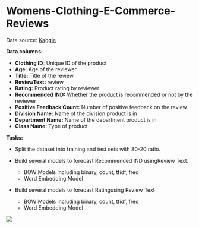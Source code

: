 # Womens-Clothing-E-Commerce-Reviews

Data source:  [Kaggle](https://www.kaggle.com/nicapotato/womens-ecommerce-clothing-reviews/)

**Data columns:**
-	**Clothing ID:** Unique ID of the product
-	**Age:** Age of the reviewer
-	**Title:** Title of the review
-	**ReviewText:** review
-	**Rating:** Product rating by reviewer
-	**Recommended IND:** Whether the product is recommended or not by the reviewer
-	**Positive Feedback Count:** Number of positive feedback on the review
-	**Division Name:** Name of the division product is in
-	**Department Name:** Name of the department product is in
-	**Class Name:** Type of product

**Tasks:**
- Split the dataset into training and test sets with 80-20 ratio.
- Build several models to forecast  Recommended IND usingReview Text. 
  - BOW Models including binary, count, tfidf, freq
  - Word Embedding Model

- Build several models to forecast  Ratingusing Review Text
  - BOW Models including binary, count, tfidf, freq
  - Word Embedding Model
  
 
 
 ![](Image)



